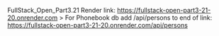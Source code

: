 FullStack_Open_Part3.21
Render link: https://fullstack-open-part3-21-20.onrender.com > For Phonebook db add /api/persons to end of link: 
https://fullstack-open-part3-21-20.onrender.com/api/persons

